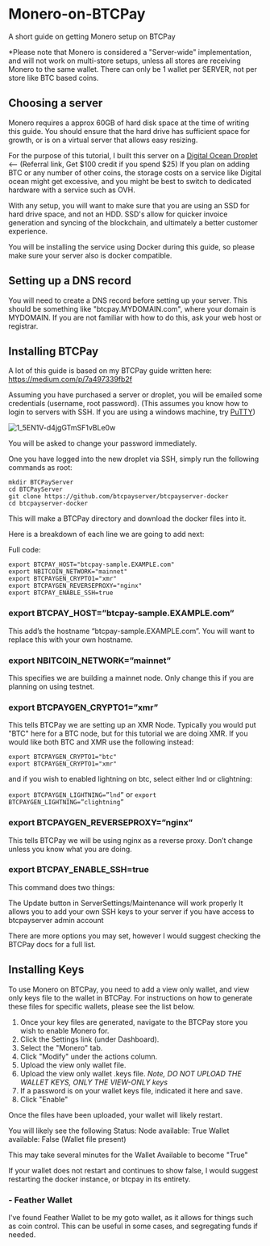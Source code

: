 # Monero-on-BTCPay
A short guide on getting Monero setup on BTCPay

*Please note that Monero is considered a "Server-wide" implementation, and will not work on multi-store setups, unless all stores are receiving Monero to the same wallet. There can only be 1 wallet per SERVER, not per store like BTC based coins. 

## Choosing a server

Monero requires a approx 60GB of hard disk space at the time of writing this guide. You should ensure that the hard drive has sufficient space for growth, or is on a virtual server that allows easy resizing. 

For the purpose of this tutorial, I built this server on a [Digital Ocean Droplet](https://m.do.co/c/7f4facf9e1c0) <-- (Referral link, Get $100 credit if you spend $25) If you plan on adding BTC or any number of other coins, the storage costs on a service like Digital ocean might get excessive, and you might be best to switch to dedicated hardware with a service such as OVH. 

With any setup, you will want to make sure that you are using an SSD for hard drive space, and not an HDD. SSD's allow for quicker invoice generation and syncing of the blockchain, and ultimately a better customer experience. 

You will be installing the service using Docker during this guide, so please make sure your server also is docker compatible. 

## Setting up a DNS record

You will need to create a DNS record before setting up your server. This should be something like "btcpay.MYDOMAIN.com", where your domain is MYDOMAIN. If you are not familiar with how to do this, ask your web host or registrar. 

## Installing BTCPay

A lot of this guide is based on my BTCPay guide written here: https://medium.com/p/7a497339fb2f

Assuming you have purchased a server or droplet, you will be emailed some credentials (username, root password). (This assumes you know how to login to servers with SSH. If you are using a windows machine, try [PuTTY](https://www.putty.org/))

![1_5EN1V-d4jgGTmSF1vBLe0w](https://user-images.githubusercontent.com/3916318/166809273-ba4d350f-368c-4de6-af11-8ccd5c5cde52.png)

You will be asked to change your password immediately.

One you have logged into the new droplet via SSH, simply run the following commands as root:

```
mkdir BTCPayServer
cd BTCPayServer
git clone https://github.com/btcpayserver/btcpayserver-docker
cd btcpayserver-docker
```

This will make a BTCPay directory and download the docker files into it.

Here is a breakdown of each line we are going to add next:

Full code:

```
export BTCPAY_HOST="btcpay-sample.EXAMPLE.com"
export NBITCOIN_NETWORK="mainnet"
export BTCPAYGEN_CRYPTO1="xmr"
export BTCPAYGEN_REVERSEPROXY="nginx"
export BTCPAY_ENABLE_SSH=true
```

### export BTCPAY_HOST=”btcpay-sample.EXAMPLE.com”
This add’s the hostname “btcpay-sample.EXAMPLE.com”. You will want to replace this with your own hostname.

### export NBITCOIN_NETWORK=”mainnet”
This specifies we are building a mainnet node. Only change this if you are planning on using testnet.

### export BTCPAYGEN_CRYPTO1=”xmr”
This tells BTCPay we are setting up an XMR Node. Typically you would put "BTC" here for a BTC node, but for this tutorial we are doing XMR. If you would like both BTC and XMR use the following instead:

```
export BTCPAYGEN_CRYPTO1="btc"
export BTCPAYGEN_CRYPTO1="xmr"
```

and if you wish to enabled lightning on btc, select either lnd or clightning:

`export BTCPAYGEN_LIGHTNING=”lnd”` or `export BTCPAYGEN_LIGHTNING=”clightning”`

### export BTCPAYGEN_REVERSEPROXY=”nginx”
This tells BTCPay we will be using nginx as a reverse proxy. Don’t change unless you know what you are doing.

### export BTCPAY_ENABLE_SSH=true
This command does two things:

The Update button in ServerSettings/Maintenance will work properly
It allows you to add your own SSH keys to your server if you have access to btcpayserver admin account



There are more options you may set, however I would suggest checking the BTCPay docs for a full list. 



## Installing Keys

To use Monero on BTCPay, you need to add a view only wallet, and view only keys file to the wallet in BTCPay. For instructions on how to generate these files for specific wallets, please see the list below. 

1. Once your key files are generated, navigate to the BTCPay store you wish to enable Monero for. 
2. Click the Settings link (under Dashboard). 
3. Select the "Monero" tab.
4. Click "Modify" under the actions column.
5. Upload the view only wallet file. 
6. Upload the view only wallet .keys file. *Note, DO NOT UPLOAD THE WALLET KEYS, ONLY THE VIEW-ONLY keys*
7. If a password is on your wallet keys file, indicated it here and save. 
8. Click "Enable"

Once the files have been uploaded, your wallet will likely restart. 

You will likely see the following Status:
Node available: True
Wallet available: False (Wallet file present)

This may take several minutes for the Wallet Available to become "True"

If your wallet does not restart and continues to show false, I would suggest restarting the docker instance, or btcpay in its entirety. 

### - Feather Wallet
I've found Feather Wallet to be my goto wallet, as it allows for things such as coin control. This can be useful in some cases, and segregating funds if needed. 




